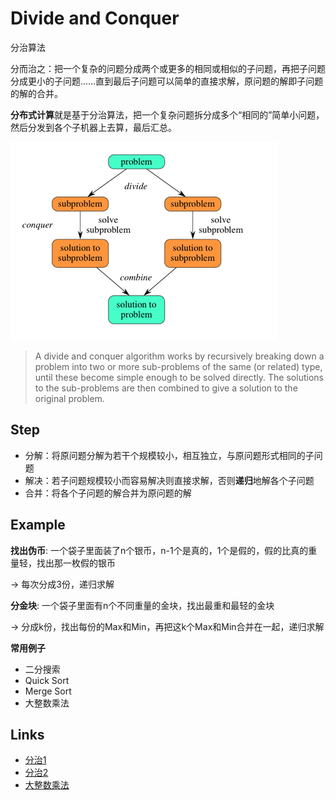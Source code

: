 # Divide and Conquer

分治算法

分而治之：把一个复杂的问题分成两个或更多的相同或相似的子问题，再把子问题分成更小的子问题……直到最后子问题可以简单的直接求解，原问题的解即子问题的解的合并。

**分布式计算**就是基于分治算法，把一个复杂问题拆分成多个“相同的”简单小问题，然后分发到各个子机器上去算，最后汇总。

![divide_and_conquer](img/divide_and_conquer.png)

> A divide and conquer algorithm works by recursively breaking down a problem into two or more sub-problems of the same (or related) type, until these become simple enough to be solved directly.
The solutions to the sub-problems are then combined to give a solution to the original problem.

## Step

- 分解：将原问题分解为若干个规模较小，相互独立，与原问题形式相同的子问题
- 解决：若子问题规模较小而容易解决则直接求解，否则**递归**地解各个子问题
- 合并：将各个子问题的解合并为原问题的解

## Example

**找出伪币**: 一个袋子里面装了n个银币，n-1个是真的，1个是假的，假的比真的重量轻，找出那一枚假的银币

-> 每次分成3份，递归求解

**分金块**: 一个袋子里面有n个不同重量的金块，找出最重和最轻的金块

-> 分成k份，找出每份的Max和Min，再把这k个Max和Min合并在一起，递归求解

**常用例子**
- 二分搜索
- Quick Sort
- Merge Sort
- 大整数乘法

## Links
- [分治1](http://blog.csdn.net/com_stu_zhang/article/details/7233761)
- [分治2](http://blog.163.com/hadyk1111@126/blog/static/29599406200752345233993/)
- [大整数乘法](http://blog.csdn.net/tjsinor2008/article/details/5625849)
